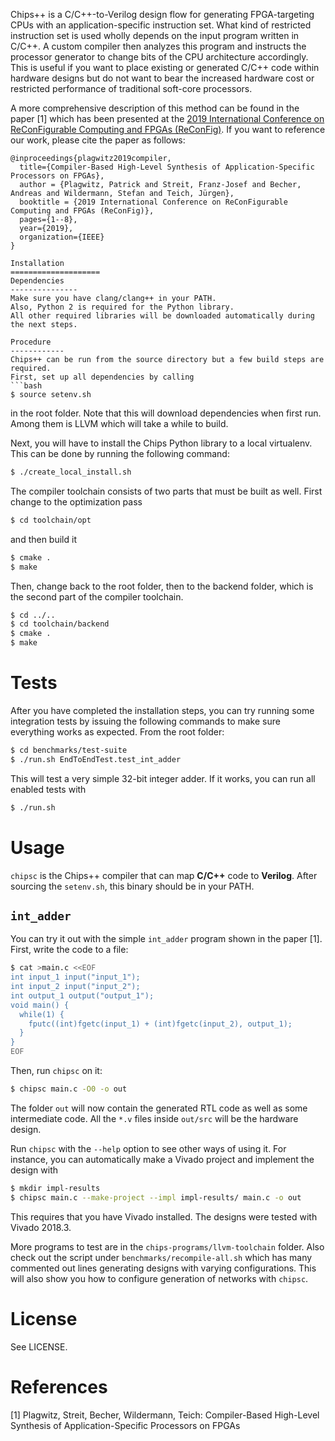 Chips++ is a C/C++-to-Verilog design flow for generating FPGA-targeting CPUs with an application-specific instruction set.
What kind of restricted instruction set is used wholly depends on the input program written in C/C++.
A custom compiler then analyzes this program and instructs the processor generator to change bits of the CPU architecture accordingly.
This is useful if you want to place existing or generated C/C++ code within hardware designs but do not want to bear the increased hardware cost or restricted performance of traditional soft-core processors.

A more comprehensive description of this method can be found in the paper [1] which has been presented at the [2019 International Conference on ReConFigurable Computing and FPGAs (ReConFig)](http://www.reconfig.org/).
If you want to reference our work, please cite the paper as follows:
```
@inproceedings{plagwitz2019compiler,
  title={Compiler-Based High-Level Synthesis of Application-Specific Processors on FPGAs},
  author = {Plagwitz, Patrick and Streit, Franz-Josef and Becher, Andreas and Wildermann, Stefan and Teich, Jürgen},
  booktitle = {2019 International Conference on ReConFigurable Computing and FPGAs (ReConFig)},
  pages={1--8},
  year={2019},
  organization={IEEE}
}

Installation
====================
Dependencies
---------------
Make sure you have clang/clang++ in your PATH.
Also, Python 2 is required for the Python library.
All other required libraries will be downloaded automatically during the next steps.

Procedure
------------
Chips++ can be run from the source directory but a few build steps are required.
First, set up all dependencies by calling
```bash
$ source setenv.sh
```
in the root folder.
Note that this will download dependencies when first run.
Among them is LLVM which will take a while to build.

Next, you will have to install the Chips Python library to a local virtualenv.
This can be done by running the following command:
```bash
$ ./create_local_install.sh
```

The compiler toolchain consists of two parts that must be built as well.
First change to the optimization pass
```bash
$ cd toolchain/opt
```
and then build it
```bash
$ cmake .
$ make
```

Then, change back to the root folder, then to the backend folder, which is the second part of the compiler toolchain.
```bash
$ cd ../..
$ cd toolchain/backend
$ cmake .
$ make
```

Tests
========================
After you have completed the installation steps, you can try running some integration tests by issuing the following commands to make sure everything works as expected.
From the root folder:
```bash
$ cd benchmarks/test-suite
$ ./run.sh EndToEndTest.test_int_adder
```

This will test a very simple 32-bit integer adder.
If it works, you can run all enabled tests with
```bash
$ ./run.sh
```

Usage
===================
`chipsc` is the Chips++ compiler that can map **C/C++** code to **Verilog**.
After sourcing the `setenv.sh`, this binary should be in your PATH.

`int_adder`
------------------

You can try it out with the simple `int_adder` program shown in the paper [1].
First, write the code to a file:
```bash
$ cat >main.c <<EOF
int input_1 input("input_1");
int input_2 input("input_2");
int output_1 output("output_1");
void main() {
  while(1) {
    fputc((int)fgetc(input_1) + (int)fgetc(input_2), output_1);
  }
}
EOF

```

Then, run `chipsc` on it:
```bash
$ chipsc main.c -O0 -o out
```

The folder `out` will now contain the generated RTL code as well as some intermediate code.
All the `*.v` files inside `out/src` will be the hardware design.

Run `chipsc` with the `--help` option to see other ways of using it.
For instance, you can automatically make a Vivado project and implement the design with
```bash
$ mkdir impl-results
$ chipsc main.c --make-project --impl impl-results/ main.c -o out
```
This requires that you have Vivado installed.
The designs were tested with Vivado 2018.3.

More programs to test are in the `chips-programs/llvm-toolchain` folder.
Also check out the script under `benchmarks/recompile-all.sh` which has many commented out lines generating designs with varying configurations.
This will also show you how to configure generation of networks with `chipsc`.

License
================
See LICENSE.

References
=================
[1] Plagwitz, Streit, Becher, Wildermann, Teich: Compiler-Based High-Level Synthesis of Application-Specific Processors on FPGAs
